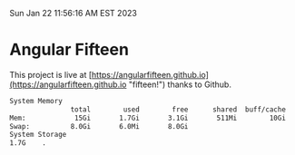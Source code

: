 Sun Jan 22 11:56:16 AM EST 2023

# Angular Fifteen


This project is live at [https://angularfifteen.github.io](https://angularfifteen.github.io "fifteen!") thanks to Github.

```bash
System Memory
               total        used        free      shared  buff/cache   available
Mem:            15Gi       1.7Gi       3.1Gi       511Mi        10Gi        12Gi
Swap:          8.0Gi       6.0Mi       8.0Gi
System Storage
1.7G	.
```
```bash
